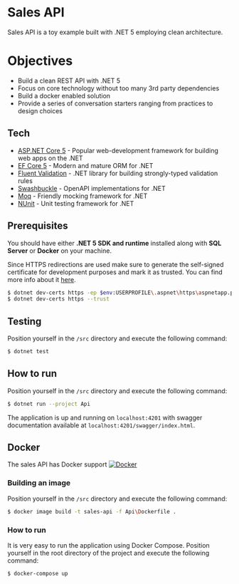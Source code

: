 # Sales API

Sales API is a toy example built with .NET 5 employing clean architecture.

# Objectives
- Build a clean REST API with .NET 5 
- Focus on core technology without too many 3rd party dependencies
- Build a docker enabled solution
- Provide a series of conversation starters ranging from practices to design choices

## Tech
* [ASP.NET Core 5] - Popular web-development framework for building web apps on the .NET 
* [EF Core 5] - Modern and mature ORM for .NET
* [Fluent Validation] - .NET library for building strongly-typed validation rules
* [Swashbuckle] - OpenAPI implementations for .NET
* [Moq] - Friendly mocking framework for .NET
* [NUnit] - Unit testing framework for .NET

## Prerequisites
You should have either **.NET 5 SDK and runtime** installed along with **SQL Server** or **Docker** on your machine.

Since HTTPS redirections are used make sure to generate the self-signed certificate for development purposes and mark it as trusted. You can find more info about it [here](https://docs.microsoft.com/en-us/dotnet/core/additional-tools/self-signed-certificates-guide).
```sh
$ dotnet dev-certs https -ep $env:USERPROFILE\.aspnet\https\aspnetapp.pfx -p yourPassword
$ dotnet dev-certs https --trust
```

## Testing
Position yourself in the `/src` directory and execute the following command:
```sh
$ dotnet test
```

## How to run
Position yourself in the `/src` directory and execute the following command:
```sh
$ dotnet run --project Api
```
The application is up and running on `localhost:4201` with swagger documentation available at `localhost:4201/swagger/index.html`.

## Docker
The sales API has Docker support
[![Docker](https://cdn4.iconfinder.com/data/icons/logos-and-brands/512/97_Docker_logo_logos-128.png)](https://www.docker.com/)

### Building an image
Position yourself in the `/src` directory and execute the following command:
```sh
$ docker image build -t sales-api -f Api\Dockerfile .
```

### How to run
It is very easy to run the application using Docker Compose.
Position yourself in the root directory of the project and execute the following command:
```sh
$ docker-compose up
```

[ASP.NET Core 5]: <https://dotnet.microsoft.com/learn/aspnet/what-is-aspnet-core>
[EF Core 5]: <https://docs.microsoft.com/en-us/ef/core/>
[Fluent Validation]: <https://fluentvalidation.net/>
[Swashbuckle]: <https://github.com/domaindrivendev/Swashbuckle.AspNetCore>
[Moq]: <https://github.com/moq>
[NUnit]: <https://nunit.org/>